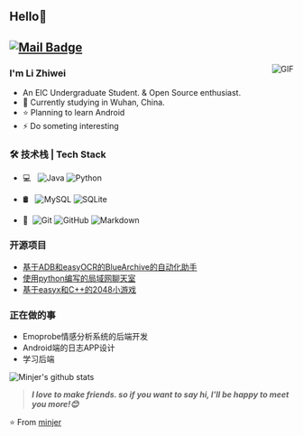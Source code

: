 ## Hello👋
[![Mail Badge](https://img.shields.io/badge/-minjer3622@gmail.com-c14438?style=flat&logo=Gmail&logoColor=white&link=mailto:minjer3622@gmail.com)](mailto:minjer3622@gmail.com)
---
<img align="right" alt="GIF" src="https://raw.githubusercontent.com/JoeyBling/JoeyBling/master/pic/pusheencode.gif" />

### I'm Li Zhiwei

- An EIC Undergraduate Student. & Open Source enthusiast.
- 🌱 Currently studying in Wuhan, China.
- ⭐ Planning to learn Android
- ⚡ Do someting interesting

### 🛠 技术栈 | Tech Stack

- 💻 &#160; ![Java](https://img.shields.io/badge/-Java-333333?style=flat&logo=Java&logoColor=007396)
![Python](https://img.shields.io/badge/-Python-333333?style=flat&logo=Python&logoColor=FCC624)

- 🛢 &#160; ![MySQL](https://img.shields.io/badge/-MySQL-333333?style=flat&logo=mysql)
![SQLite](https://img.shields.io/badge/-SQLite-333333?style=flat&logo=sqlite)

- 🔧 &#160;![Git](https://img.shields.io/badge/-Git-333333?style=flat&logo=git)
![GitHub](https://img.shields.io/badge/-GitHub-333333?style=flat&logo=github)
![Markdown](https://img.shields.io/badge/-Markdown-333333?style=flat&logo=markdown)

### 开源项目
- [基于ADB和easyOCR的BlueArchive的自动化助手](https://github.com/mj3622/AutoArchive)
- [使用python编写的局域网聊天室](https://github.com/mj3622/MomoTalk)
- [基于easyx和C++的2048小游戏](https://github.com/mj3622/2048)


### 正在做的事
- Emoprobe情感分析系统的后端开发
- Android端的日志APP设计
- 学习后端

![Minjer's github stats](https://github-readme-stats.vercel.app/api/?username=mj3622&show_icons=true&title_color=fff&icon_color=79ff97&text_color=9f9f9f&bg_color=151515)

> ***I love to make friends. so if you want to say hi, I'll be happy to meet you more!😊***

⭐️ From [minjer](https://github.com/mj3622)
